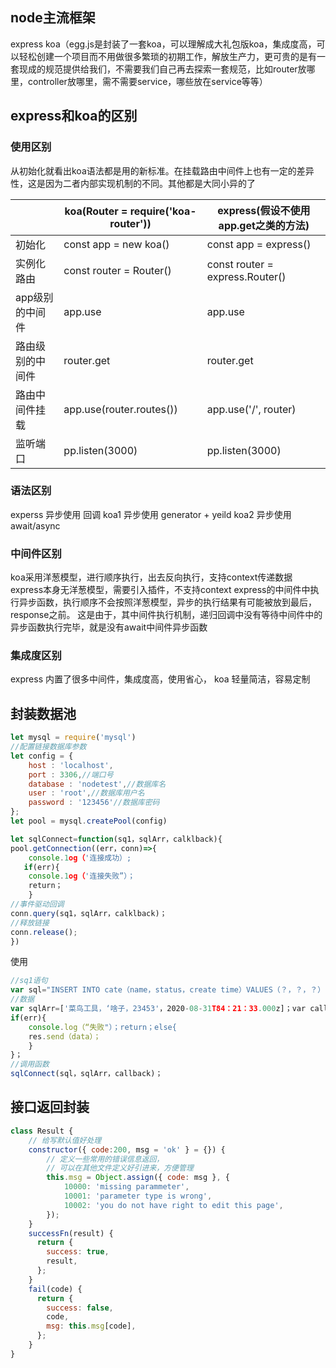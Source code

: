 ## node主流框架

express  koa（egg.js是封装了一套koa，可以理解成大礼包版koa，集成度高，可以轻松创建一个项目而不用做很多繁琐的初期工作，解放生产力，更可贵的是有一套现成的规范提供给我们，不需要我们自己再去探索一套规范，比如router放哪里，controller放哪里，需不需要service，哪些放在service等等）

## express和koa的区别

### 使用区别

从初始化就看出koa语法都是用的新标准。在挂载路由中间件上也有一定的差异性，这是因为二者内部实现机制的不同。其他都是大同小异的了

|                  | koa(Router = require('koa-router')) | **express(假设不使用app.get之类的方法)** |
| ---------------- | ----------------------------------- | ---------------------------------------- |
| 初始化           | const app = new koa()               | const app = express()                    |
| 实例化路由       | const router = Router()             | const router = express.Router()          |
| app级别的中间件  | app.use                             | app.use                                  |
| 路由级别的中间件 | router.get                          | router.get                               |
| 路由中间件挂载   | app.use(router.routes())            | app.use('/', router)                     |
| 监听端口         | pp.listen(3000)                     | pp.listen(3000)                          |

### 语法区别

experss 异步使用 回调
koa1 异步使用 generator + yeild
koa2 异步使用 await/async

### 中间件区别

koa采用洋葱模型，进行顺序执行，出去反向执行，支持context传递数据
express本身无洋葱模型，需要引入插件，不支持context
express的中间件中执行异步函数，执行顺序不会按照洋葱模型，异步的执行结果有可能被放到最后，response之前。
这是由于，其中间件执行机制，递归回调中没有等待中间件中的异步函数执行完毕，就是没有await中间件异步函数

### 集成度区别

express 内置了很多中间件，集成度高，使用省心，
koa 轻量简洁，容易定制

## 封装数据池

```js
let mysql = require('mysql')
//配置链接数据库参数
let config = {
    host : 'localhost',
    port : 3306,//端口号
    database : 'nodetest',//数据库名
    user : 'root',//数据库用户名
    password : '123456'//数据库密码
};
let pool = mysql.createPool(config)

let sqlConnect=function(sq1，sqlArr，calklback){
pool.getConnection((err，conn)=>{
	console.1og（'连接成功）;
   if(err){
	console.1og（'连接失败”）；
 	return；
	}
//事件驱动回调
conn.query(sq1，sqlArr，calklback)；
//释放链接
conn.release();
})
```

使用

```js
//sq1语句
var sql="INSERT INTO cate（name，status，create time）VALUES（？，？，？）"；
//数据
var sqlArr=['菜鸟工具，‘啥子，23453'，2020-08-31T84：21：33.000z]；var callback=function（err，data）{
if(err){
	console.log（“失败"）；return；else{
	res.send（data）；
	}
}；
//调用函数
sqlConnect(sql，sqlArr，callback)；
```

## 接口返回封装

```js
class Result {
    // 给写默认值好处理
    constructor({ code:200, msg = 'ok' } = {}) {
        // 定义一些常用的错误信息返回，
        // 可以在其他文件定义好引进来，方便管理
        this.msg = Object.assign({ code: msg }, {
            10000: 'missing parammeter',
            10001: 'parameter type is wrong',
            10002: 'you do not have right to edit this page',
        });
    }
    successFn(result) {
      return {
        success: true,
        result,
      };
    }
    fail(code) {
      return {
        success: false,
        code,
        msg: this.msg[code],
      };
    }
}
```

